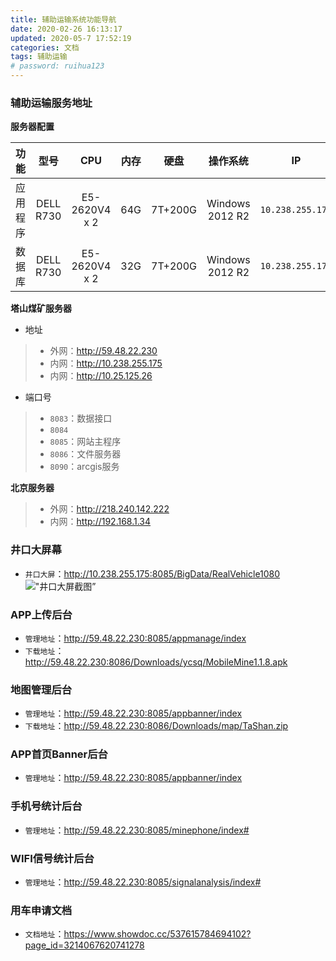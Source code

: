 ```yaml
---
title: 辅助运输系统功能导航
date: 2020-02-26 16:13:17
updated: 2020-05-7 17:52:19
categories: 文档
tags: 辅助运输
# password: ruihua123
---
```


### 辅助运输服务地址
**服务器配置**

| 功能 | 型号 | CPU | 内存 | 硬盘 | 操作系统 | IP |
| :---: | :---: | :---: | :---: | :---: | :---: | :---: |
| 应用程序 | DELL R730 | E5-2620V4 x 2 | 64G | 7T+200G | Windows 2012 R2 | `10.238.255.175` |
| 数据库 | DELL R730 | E5-2620V4 x 2 | 32G | 7T+200G | Windows 2012 R2 | `10.238.255.174` |


**塔山煤矿服务器**
* 地址
> * 外网：http://59.48.22.230
> * 内网：http://10.238.255.175
> * 内网：http://10.25.125.26

* 端口号
> * `8083`：数据接口
> * `8084`
> * `8085`：网站主程序
> * `8086`：文件服务器
> * `8090`：arcgis服务

**北京服务器**
> * 外网：http://218.240.142.222
> * 内网：http://192.168.1.34

### 井口大屏幕
* `井口大屏`：http://10.238.255.175:8085/BigData/RealVehicle1080
!["井口大屏截图”](11588930126_.pic_hd.jpg)

### APP上传后台
* `管理地址`：http://59.48.22.230:8085/appmanage/index 
* `下载地址`：http://59.48.22.230:8086/Downloads/ycsq/MobileMine1.1.8.apk

### 地图管理后台
* `管理地址`：http://59.48.22.230:8085/appbanner/index
* `下载地址`：http://59.48.22.230:8086/Downloads/map/TaShan.zip

### APP首页Banner后台
* `管理地址`：http://59.48.22.230:8085/appbanner/index

### 手机号统计后台
* `管理地址`：http://59.48.22.230:8085/minephone/index#

### WIFI信号统计后台
* `管理地址`：http://59.48.22.230:8085/signalanalysis/index#

### 用车申请文档
* `文档地址`：https://www.showdoc.cc/537615784694102?page_id=3214067620741278
